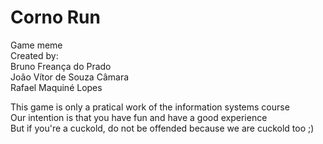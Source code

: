 # Corno Run
Game meme  
Created by:  
  Bruno Freança do Prado  
  João Vítor de Souza Câmara  
  Rafael Maquiné Lopes  
  
This game is only a pratical work of the information systems course  
Our intention is that you have fun and have a good experience  
But if you're a cuckold, do not be offended because we are cuckold too ;)  
 
